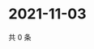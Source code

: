 # 2021-11-03

共 0 条

<!-- BEGIN WEIBO -->
<!-- 最后更新时间 Wed Nov 03 2021 21:25:34 GMT+0800 (China Standard Time) -->

<!-- END WEIBO -->
